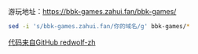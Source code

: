游玩地址：https://bbk-games.zahui.fan/bbk-games/

```bash
sed -i 's/bbk-games.zahui.fan/你的域名/g' bbk-games/*
```

[代码来自GitHub redwolf-zh](https://github.com/redwolf-zh/bbk-games)